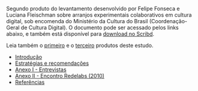 <p>Segundo produto do levantamento desenvolvido por Felipe Fonseca e Luciana Fleischman sobre arranjos experimentais colaborativos em cultura digital, sob encomenda do Ministério da Cultura do Brasil (Coordenação-Geral de Cultura Digital). O documento pode ser acessado pelos links abaixo, e também está disponível para <a href="http://pt.scribd.com/doc/241238089/Arranjos-Experimentais-Criativos-em-Cultura-Digital-Parte-2">download no Scribd</a>.</p>

<p>Leia também o <a href="http://redelabs-org.github.io/livro/minc-14/1">primeiro</a> e o <a href="http://redelabs-org.github.io/livro/minc-14/3">terceiro</a> produtos deste estudo.</p></div></div></div>  <div id="book-navigation-107" class="book-navigation">
    <ul class="menu"><li class="first leaf"><a href="http://redelabs-org.github.io/livro/minc-14/2/intro">Introdução</a></li>
<li class="leaf"><a href="http://redelabs-org.github.io/livro/minc-14/2/estrategias">Estratégias e recomendações</a></li>
<li class="leaf"><a href="http://redelabs-org.github.io/livro/minc-14/2/entrevistas">Anexo I - Entrevistas</a></li>
<li class="leaf"><a href="http://redelabs-org.github.io/livro/minc-14/2/redelabs-2010">Anexo II - Encontro Redelabs (2010)</a></li>
<li class="last leaf"><a href="http://redelabs-org.github.io/livro/minc-14/2/referencias">Referências</a></li>
</ul>